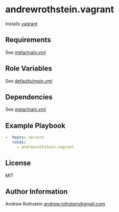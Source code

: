 andrewrothstein.vagrant
=========

Installs [vagrant](https://www.vagrantup.com/)

Requirements
------------

See [meta/main.yml](meta/main.yml)

Role Variables
--------------

See [defaults/main.yml](defaults/main.yml)

Dependencies
------------

See [meta/main.yml](meta/main.yml)

Example Playbook
----------------

```yml
-  hosts: servers
   roles:
     - andrewrothstein.vagrant
 ```

License
-------

MIT

Author Information
------------------

Andrew Rothstein <andrew.rothstein@gmail.com>
